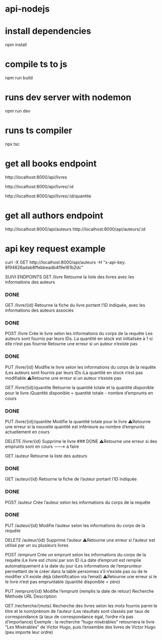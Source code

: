 # api-nodejs

# install dependencies

npm install

# compile ts to js

npm run build

# runs dev server with nodemon

npm run dev

# runs ts compiler

npx tsc

# get all books endpoint

http://localhost:8000/api/livres

http://localhost:8000/api/livres/:id

http://localhost:8000/api/livres/:id/quantite

# get all authors endpoint

http://localhost:8000/api/auteurs
http://localhost:8000/api/auteurs/:id

# api key request example

curl -X GET http://localhost:8000/api/auteurs -H "x-api-key: 8f94826adab8ffebbeadb4f9e161b2dc"

SUIVI ENDPOINTS
GET /livre Retourne la liste des livres avec les informations des auteurs

### DONE

GET /livre/{id} Retourne la fiche du livre portant l’ID indiquée, avec les
informations des auteurs associés

### DONE

POST /livre Crée le livre selon les informations du corps de la requête
Les auteurs sont fournis par leurs IDs. La quantité en stock est initialisée à 1 si elle n’est pas fournie
Retourne une erreur si un auteur n’existe pas

### DONE

PUT /livre/{id} Modifie le livre selon les informations du corps de la requête
ℹLes auteurs sont fournis par leurs IDs
ℹLa quantité en stock n’est pas modifiable
⚠Retourne une erreur si un auteur n’existe pas

GET /livre/{id}/quantite Retourne la quantité totale et la quantité disponible pour le livre
ℹQuantité disponible = quantité totale - nombre d’emprunts en
cours

### DONE

PUT /livre/{id}/quantite Modifie la quantité totale pour le livre
⚠Retourne une erreur si la nouvelle quantité est inférieure au
nombre d’emprunts actuellement en cours

DELETE /livre/{id} Supprime le livre ### DONE
⚠Retourne une erreur si des emprunts sont en cours ---> à faire

GET /auteur Retourne la liste des auteurs

### DONE

GET /auteur/{id} Retourne la fiche de l’auteur portant l’ID indiquée

### DONE

POST /auteur Crée l’auteur selon les informations du corps de la requête

### DONE

PUT /auteur/{id} Modifie l’auteur selon les informations du corps de la requête

DELETE /auteur/{id} Supprime l’auteur
⚠Retourne une erreur si l’auteur est utilisé par un ou plusieurs livres

POST /emprunt Crée un emprunt selon les informations du corps de la requête
ℹLe livre est choisi par son ID
ℹLa date d’emprunt est remplie automatiquement à la date du jour
ℹLes informations de l’emprunteur permettent de le créer dans la table
personnes s’il n’existe pas ou de le modifier s’il existe déjà (identification
via l’email)
⚠Retourne une erreur si le le livre n’est pas empruntable (quantité
disponible = zéro)

PUT /emprunt/{id} Modifie l’emprunt (remplis la date de retour)
Recherche
Méthode URL Description

GET /recherche/{mots} Recherche des livres selon les mots fournis parmi le titre et le
nom/prénom de l’auteur
ℹLes résultats sont classés par taux de correspondance (à taux de
correspondance égal, l’ordre n’a pas d’importance)
Exemple : la recherche “hugo misérables” retournera le livre “Les
Misérables” de Victor Hugo, puis l’ensemble des livres de Victor
Hugo (peu importe leur ordre)

